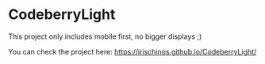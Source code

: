 # CodeberryLight

This project only includes mobile first, no bigger displays ;)

You can check the project here: https://irischinos.github.io/CodeberryLight/
